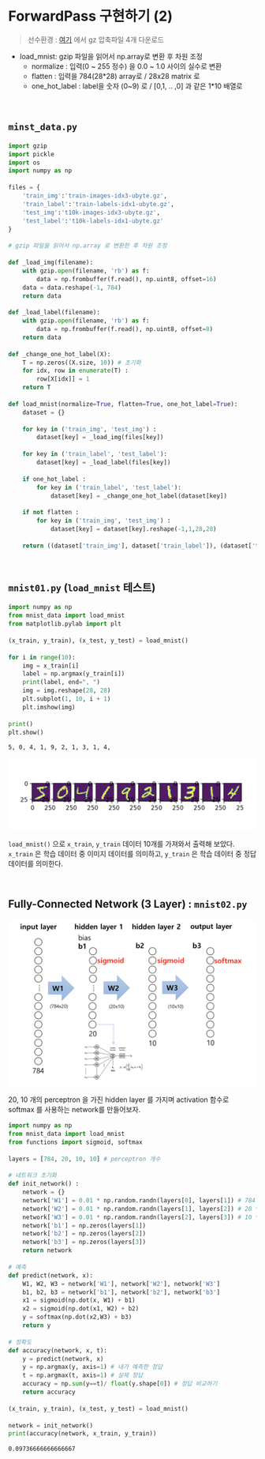 # ForwardPass 구현하기 (2)

> 선수환경 : [여기](http://yann.lecun.com/exdb/mnist/) 에서 gz 압축파일 4개 다운로드

- load_mnist: gzip 파일을 읽어서 np.array로 변환 후 차원 조정
  - normalize : 입력(0 ~ 255 정수) 을 0.0 ~ 1.0 사이의 실수로 변환
  - flatten : 입력을 784(28*28) array로 / 28x28 matrix 로
  - one_hot_label : label을 숫자 (0~9) 로 / [0,1, .. ,0] 과 같은 1*10 배열로
 
 <br/>

## `minst_data.py`

```python
import gzip
import pickle
import os
import numpy as np

files = {
    'train_img':'train-images-idx3-ubyte.gz',
    'train_label':'train-labels-idx1-ubyte.gz',
    'test_img':'t10k-images-idx3-ubyte.gz',
    'test_label':'t10k-labels-idx1-ubyte.gz'
}

# gzip 파일을 읽어서 np.array 로 변환한 후 차원 조정

def _load_img(filename):
    with gzip.open(filename, 'rb') as f:
        data = np.frombuffer(f.read(), np.uint8, offset=16)
    data = data.reshape(-1, 784)
    return data

def _load_label(filename):
    with gzip.open(filename, 'rb') as f:
        data = np.frombuffer(f.read(), np.uint8, offset=8)
    return data

def _change_one_hot_label(X):
    T = np.zeros((X.size, 10)) # 초기화
    for idx, row in enumerate(T) :
        row[X[idx]] = 1
    return T

def load_mnist(normalize=True, flatten=True, one_hot_label=True):
    dataset = {}

    for key in ('train_img', 'test_img') :
        dataset[key] = _load_img(files[key])

    for key in ('train_label', 'test_label'):
        dataset[key] = _load_label(files[key])

    if one_hot_label :
        for key in ('train_label', 'test_label'):
            dataset[key] = _change_one_hot_label(dataset[key])
        
    if not flatten :
        for key in ('train_img', 'test_img') :
            dataset[key] = dataset[key].reshape(-1,1,28,28)

    return ((dataset['train_img'], dataset['train_label']), (dataset['test_img'], dataset['test_label']))
```

<br/>

## `mnist01.py` (`load_mnist` 테스트)

```python
import numpy as np 
from mnist_data import load_mnist
from matplotlib.pylab import plt

(x_train, y_train), (x_test, y_test) = load_mnist()

for i in range(10):
    img = x_train[i]
    label = np.argmax(y_train[i])
    print(label, end=", ")
    img = img.reshape(28, 28)
    plt.subplot(1, 10, i + 1)
    plt.imshow(img)

print()
plt.show()
```

```profile
5, 0, 4, 1, 9, 2, 1, 3, 1, 4, 
```
<img src="./screenshot/04_nn3.png" width="600">

`load_mnist()` 으로 `x_train`, `y_train` 데이터 10개를 가져와서 출력해 보았다.   
`x_train` 은 학습 데이터 중 이미지 데이터를 의미하고, `y_train` 은 학습 데이터 중 정답 데이터를 의미한다.

<br/>

## Fully-Connected Network (3 Layer) : ```mnist02.py```

<img src="./screenshot/05_mnist.png" width="600">

20, 10 개의 perceptron 을 가진 hidden layer 를 가지며 activation 함수로 softmax 를 사용하는 network를 만들어보자.


```python
import numpy as np
from mnist_data import load_mnist
from functions import sigmoid, softmax

layers = [784, 20, 10, 10] # perceptron 개수

# 네트워크 초기화
def init_network() :
    network = {}
    network['W1'] = 0.01 * np.random.randn(layers[0], layers[1]) # 784 * 20
    network['W2'] = 0.01 * np.random.randn(layers[1], layers[2]) # 20 * 10
    network['W3'] = 0.01 * np.random.randn(layers[2], layers[3]) # 10 * 20
    network['b1'] = np.zeros(layers[1])
    network['b2'] = np.zeros(layers[2])
    network['b3'] = np.zeros(layers[3])
    return network

# 예측
def predict(network, x):
    W1, W2, W3 = network['W1'], network['W2'], network['W3']
    b1, b2, b3 = network['b1'], network['b2'], network['b3']
    x1 = sigmoid(np.dot(x, W1) + b1)
    x2 = sigmoid(np.dot(x1, W2) + b2)
    y = softmax(np.dot(x2,W3) + b3)
    return y

# 정확도
def accuracy(network, x, t):
    y = predict(network, x) 
    y = np.argmax(y, axis=1) # 내가 예측한 정답
    t = np.argmax(t, axis=1) # 실제 정답
    accuracy = np.sum(y==t)/ float(y.shape[0]) # 정답 비교하기
    return accuracy

(x_train, y_train), (x_test, y_test) = load_mnist()

network = init_network()
print(accuracy(network, x_train, y_train))
```
```profile
0.09736666666666667
```



